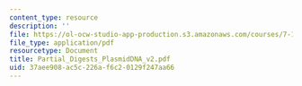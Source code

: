 ```yaml
---
content_type: resource
description: ''
file: https://ol-ocw-studio-app-production.s3.amazonaws.com/courses/7-13-experimental-microbial-genetics-fall-2003/37aee908ac5c226af6c20129f247aa66_Partial_Digests_PlasmidDNA_v2.pdf
file_type: application/pdf
resourcetype: Document
title: Partial_Digests_PlasmidDNA_v2.pdf
uid: 37aee908-ac5c-226a-f6c2-0129f247aa66
---
```

